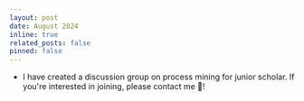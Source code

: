```yaml
---
layout: post
date: August 2024
inline: true
related_posts: false
pinned: false
---
```


- I have created a discussion group on process mining for junior scholar. If you're interested in joining, please contact me 💬!